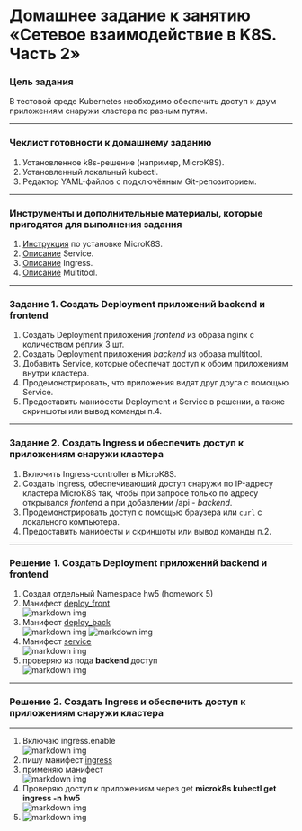 # Домашнее задание к занятию «Сетевое взаимодействие в K8S. Часть 2»

### Цель задания

В тестовой среде Kubernetes необходимо обеспечить доступ к двум приложениям снаружи кластера по разным путям.

------

### Чеклист готовности к домашнему заданию

1. Установленное k8s-решение (например, MicroK8S).
2. Установленный локальный kubectl.
3. Редактор YAML-файлов с подключённым Git-репозиторием.

------

### Инструменты и дополнительные материалы, которые пригодятся для выполнения задания

1. [Инструкция](https://microk8s.io/docs/getting-started) по установке MicroK8S.
2. [Описание](https://kubernetes.io/docs/concepts/services-networking/service/) Service.
3. [Описание](https://kubernetes.io/docs/concepts/services-networking/ingress/) Ingress.
4. [Описание](https://github.com/wbitt/Network-MultiTool) Multitool.

------

### Задание 1. Создать Deployment приложений backend и frontend

1. Создать Deployment приложения _frontend_ из образа nginx с количеством реплик 3 шт.
2. Создать Deployment приложения _backend_ из образа multitool. 
3. Добавить Service, которые обеспечат доступ к обоим приложениям внутри кластера. 
4. Продемонстрировать, что приложения видят друг друга с помощью Service.
5. Предоставить манифесты Deployment и Service в решении, а также скриншоты или вывод команды п.4.

------

### Задание 2. Создать Ingress и обеспечить доступ к приложениям снаружи кластера

1. Включить Ingress-controller в MicroK8S.
2. Создать Ingress, обеспечивающий доступ снаружи по IP-адресу кластера MicroK8S так, чтобы при запросе только по адресу открывался _frontend_ а при добавлении /api - _backend_.
3. Продемонстрировать доступ с помощью браузера или `curl` с локального компьютера.
4. Предоставить манифесты и скриншоты или вывод команды п.2.

------

### Решение 1. Создать Deployment приложений backend и frontend

1. Создал отдельный Namespace hw5 (homework 5) 
2. Манифест [deploy_front](https://github.com/MezencevPavel/devops-netology/blob/main/k8s/05/yml/deploy_front.yaml)  
![markdown img](https://github.com/MezencevPavel/devops-netology/blob/main/k8s/05/png/01.png?raw=true)  
3. Манифест [deploy_back](https://github.com/MezencevPavel/devops-netology/blob/main/k8s/05/yml/deploy_back.yaml)  
![markdown img](https://github.com/MezencevPavel/devops-netology/blob/main/k8s/05/png/02.png?raw=true) 
![markdown img](https://github.com/MezencevPavel/devops-netology/blob/main/k8s/05/png/03.png?raw=true) 
4. Манифест [service](https://github.com/MezencevPavel/devops-netology/blob/main/k8s/05/yml/service.yaml)  
![markdown img](https://github.com/MezencevPavel/devops-netology/blob/main/k8s/05/png/05.png?raw=true)  
5. проверяю из пода **backend** доступ  
![markdown img](https://github.com/MezencevPavel/devops-netology/blob/main/k8s/05/png/06.png?raw=true)  

------

### Решение 2. Создать Ingress и обеспечить доступ к приложениям снаружи кластера

------

1. Включаю ingress.enable  
![markdown img](https://github.com/MezencevPavel/devops-netology/blob/main/k8s/05/png/08.png?raw=true)  
2. пишу манифест [ingress](https://github.com/MezencevPavel/devops-netology/blob/main/k8s/05/yml/ingress.yaml)  
3. применяю манифест  
![markdown img](https://github.com/MezencevPavel/devops-netology/blob/main/k8s/05/png/07.png?raw=true)  
4. Проверяю доступ к приложениям через get **microk8s kubectl get ingress -n hw5**  
![markdown img](https://github.com/MezencevPavel/devops-netology/blob/main/k8s/05/png/09.png?raw=true) 
5. ![markdown img](https://github.com/MezencevPavel/devops-netology/blob/main/k8s/05/png/11.png?raw=true)  
